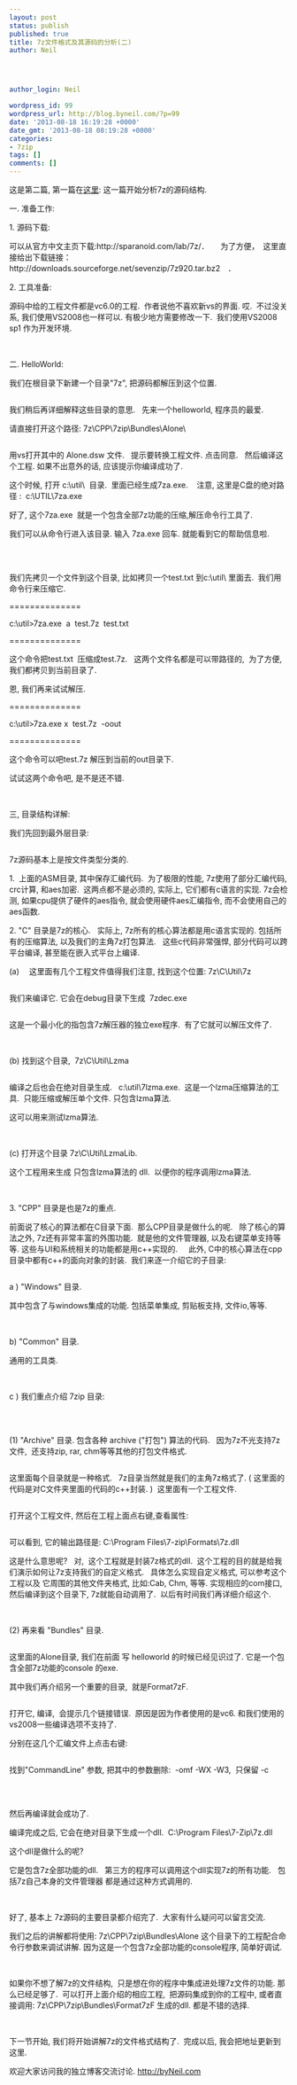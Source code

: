 ```yaml
---
layout: post
status: publish
published: true
title: 7z文件格式及其源码的分析(二)
author: Neil




author_login: Neil

wordpress_id: 99
wordpress_url: http://blog.byneil.com/?p=99
date: '2013-08-18 16:19:28 +0000'
date_gmt: '2013-08-18 08:19:28 +0000'
categories:
- 7zip
tags: []
comments: []
---
```

<p>这是第二篇, 第一篇在<a href="http://blog.byneil.com/7z%E6%96%87%E4%BB%B6%E6%A0%BC%E5%BC%8F%E5%8F%8A%E5%85%B6%E6%BA%90%E7%A0%81%E7%9A%84%E5%88%86%E6%9E%90/">这里</a>: 这一篇开始分析7z的源码结构.</p>
<p>一. 准备工作:</p>
<p>1. 源码下载:</p>
<p>可以从官方中文主页下载:http://sparanoid.com/lab/7z/．　　为了方便，　这里直接给出下载链接：　http://downloads.sourceforge.net/sevenzip/7z920.tar.bz2　．</p>
<p>2. 工具准备:</p>
<p>源码中给的工程文件都是vc6.0的工程. &nbsp;作者说他不喜欢新vs的界面. 哎. &nbsp;不过没关系, 我们使用VS2008也一样可以. 有极少地方需要修改一下. &nbsp;我们使用VS2008 sp1 作为开发环境.</p>
<p>&nbsp;</p>
<p>二. HelloWorld:</p>
<p>我们在根目录下新建一个目录"7z", 把源码都解压到这个位置.</p>
<p><img alt="" src="http://images.cnitblog.com/blog/38373/201308/18132523-c5a0369ab10f4b52a76981abf9b47bd6.png" /></p>
<p>我们稍后再详细解释这些目录的意思. &nbsp; 先来一个helloworld, 程序员的最爱.</p>
<p>请直接打开这个路径:&nbsp;7z\CPP\7zip\Bundles\Alone\</p>
<p><img alt="" src="http://images.cnitblog.com/blog/38373/201308/18133528-2932e64ff0e84aa4860c39df6ff6d5d7.png" /></p>
<p>用vs打开其中的 Alone.dsw 文件. &nbsp; 提示要转换工程文件. 点击同意. &nbsp; 然后编译这个工程. 如果不出意外的话, 应该提示你编译成功了.</p>
<p>这个时候, 打开 c:\util\ &nbsp;目录. &nbsp;里面已经生成7za.exe. &nbsp; &nbsp;注意, 这里是C盘的绝对路径 :&nbsp;&nbsp;c:\UTIL\7za.exe</p>
<p>好了, 这个7za.exe &nbsp;就是一个包含全部7z功能的压缩,解压命令行工具了.</p>
<p>我们可以从命令行进入该目录. 输入 7za.exe 回车. 就能看到它的帮助信息啦.</p>
<p><img alt="" src="http://images.cnitblog.com/blog/38373/201308/18134237-b4b48f5ae603406b9289313aec2e2957.png" /></p>
<p>&nbsp;</p>
<p>我们先拷贝一个文件到这个目录, 比如拷贝一个test.txt 到c:\util\ 里面去. &nbsp;我们用命令行来压缩它.</p>
<p>==============</p>
<p>c:\util>7za.exe &nbsp;a &nbsp;test.7z &nbsp;test.txt</p>
<p>==============</p>
<p>这个命令把test.txt &nbsp;压缩成test.7z. &nbsp; 这两个文件名都是可以带路径的, &nbsp;为了方便, 我们都拷贝到当前目录了.</p>
<p>恩, 我们再来试试解压.</p>
<p>==============</p>
<p>c:\util>7za.exe x &nbsp;test.7z &nbsp;-oout</p>
<p>==============</p>
<p>这个命令可以吧test.7z 解压到当前的out目录下.</p>
<p>试试这两个命令吧, 是不是还不错.</p>
<p>&nbsp;</p>
<p>三, 目录结构详解:</p>
<p>我们先回到最外层目录:</p>
<p><img alt="" src="http://images.cnitblog.com/blog/38373/201308/18132523-c5a0369ab10f4b52a76981abf9b47bd6.png" /></p>
<p>7z源码基本上是按文件类型分类的.</p>
<p>1. &nbsp;上面的ASM目录, 其中保存汇编代码. &nbsp;为了极限的性能, 7z使用了部分汇编代码, crc计算, 和aes加密. &nbsp;这两点都不是必须的, 实际上, 它们都有c语言的实现. 7z会检测, 如果cpu提供了硬件的aes指令, 就会使用硬件aes汇编指令, 而不会使用自己的aes函数.</p>
<p>2. "C" 目录是7z的核心. &nbsp; 实际上, 7z所有的核心算法都是用c语言实现的. 包括所有的压缩算法, 以及我们的主角7z打包算法. &nbsp; 这些c代码非常强悍, 部分代码可以跨平台编译, 甚至能在嵌入式平台上编译.</p>
<p>(a) 　这里面有几个工程文件值得我们注意, 找到这个位置:&nbsp;7z\C\Util\7z</p>
<p><img alt="" src="http://images.cnitblog.com/blog/38373/201308/18140424-4af994cf0d3741b9af265aa186d09ae0.png" /></p>
<p>我们来编译它. 它会在debug目录下生成 &nbsp;7zdec.exe</p>
<p><img alt="" src="http://images.cnitblog.com/blog/38373/201308/18140639-a2390a137ad14c4cac941ce6232ce601.png" /></p>
<p>这是一个最小化的指包含7z解压器的独立exe程序. &nbsp;有了它就可以解压文件了.</p>
<p>&nbsp;</p>
<p>(b) 找到这个目录, &nbsp;7z\C\Util\Lzma</p>
<p><img alt="" src="http://images.cnitblog.com/blog/38373/201308/18140904-32a2505c2a5246dea679e411f92f1efb.png" /></p>
<p>编译之后也会在绝对目录生成. &nbsp;&nbsp;c:\util\7lzma.exe. &nbsp;这是一个lzma压缩算法的工具. &nbsp;只能压缩或解压单个文件. 只包含lzma算法.</p>
<p>这可以用来测试lzma算法.</p>
<p>&nbsp;</p>
<p>(c) 打开这个目录&nbsp;7z\C\Util\LzmaLib.</p>
<p>这个工程用来生成 只包含lzma算法的 dll. &nbsp;以便你的程序调用lzma算法.</p>
<p>&nbsp;</p>
<p>3. "CPP" 目录是也是7z的重点.</p>
<p>前面说了核心的算法都在C目录下面. &nbsp;那么CPP目录是做什么的呢. &nbsp; 除了核心的算法之外, 7z还有非常丰富的外围功能. &nbsp;就是他的文件管理器, 以及右键菜单支持等等. 这些与UI和系统相关的功能都是用c++实现的. &nbsp; &nbsp; 此外, C中的核心算法在cpp目录中都有c++的面向对象的封装. &nbsp;我们来逐一介绍它的子目录:</p>
<p><img alt="" src="http://images.cnitblog.com/blog/38373/201308/18153600-e74cbdb7bf0c43a5ba1b41406ede978f.png" /></p>
<p>a ) "Windows" 目录.</p>
<p>其中包含了与windows集成的功能. 包括菜单集成, 剪贴板支持, 文件io,等等.</p>
<p>&nbsp;</p>
<p>b) "Common" 目录.</p>
<p>通用的工具类.</p>
<p>&nbsp;</p>
<p>c ) 我们重点介绍 7zip 目录:</p>
<p><img alt="" src="http://images.cnitblog.com/blog/38373/201308/18154004-51e800075fef45959df649acd751e6e1.png" /></p>
<p>&nbsp;</p>
<p>(1) "Archive" 目录. 包含各种 archive ("打包") 算法的代码. &nbsp; 因为7z不光支持7z文件, &nbsp;还支持zip, rar, chm等等其他的打包文件格式.</p>
<p><img alt="" src="http://images.cnitblog.com/blog/38373/201308/18154312-3653beb1f1204b6e8380d3fd42cb8bbc.png" /></p>
<p>这里面每个目录就是一种格式. &nbsp; 7z目录当然就是我们的主角7z格式了. ( 这里面的代码是对C文件夹里面的代码的c++封装. ) &nbsp;这里面有一个工程文件.</p>
<p><img alt="" src="http://images.cnitblog.com/blog/38373/201308/18154539-394b6ce9ef8a4b799f1d1d63da9ac90e.png" /></p>
<p>打开这个工程文件, 然后在工程上面点右键,查看属性:</p>
<p><img alt="" src="http://images.cnitblog.com/blog/38373/201308/18155201-c378a0a154c8418eaaec158ff5050659.png" /></p>
<p>可以看到, 它的输出路径是:&nbsp;C:\Program Files\7-zip\Formats\7z.dll</p>
<p>这是什么意思呢? &nbsp; 对, &nbsp;这个工程就是封装7z格式的dll. &nbsp;这个工程的目的就是给我们演示如何让7z支持我们的自定义格式. &nbsp; 具体怎么实现自定义格式, 可以参考这个工程以及 它周围的其他文件夹格式, 比如:Cab, Chm, 等等. 实现相应的com接口, 然后编译到这个目录下, 7z就能自动调用了. &nbsp;以后有时间我们再详细介绍这个.</p>
<p>&nbsp;</p>
<p>(2) 再来看 "Bundles" 目录.</p>
<p><img alt="" src="http://images.cnitblog.com/blog/38373/201308/18155736-0f84bbb00f894964b736e83da7614fea.png" /></p>
<p>这里面的Alone目录, 我们在前面 写 helloworld 的时候已经见识过了. 它是一个包含全部7z功能的console 的exe.</p>
<p>其中我们再介绍另一个重要的目录, &nbsp;就是Format7zF.</p>
<p><img alt="" src="http://images.cnitblog.com/blog/38373/201308/18160126-07b2c4f27dfc4acf8112469243681c6e.png" /></p>
<p>打开它, 编译, &nbsp;会提示几个链接错误. &nbsp;原因是因为作者使用的是vc6. 和我们使用的vs2008一些编译选项不支持了.</p>
<p>分别在这几个汇编文件上点击右键:</p>
<p><img alt="" src="http://images.cnitblog.com/blog/38373/201308/18160702-f460520890c748328e2581f8ef9cfe7a.png" /></p>
<p>找到"CommandLine" 参数, 把其中的参数删除:&nbsp; -omf -WX -W3, &nbsp;只保留 -c</p>
<p><img alt="" src="http://images.cnitblog.com/blog/38373/201308/18160717-e4c46a9622bb4904aa666c4ec73ad096.png" /></p>
<p>&nbsp;</p>
<p>然后再编译就会成功了.</p>
<p>编译完成之后, 它会在绝对目录下生成一个dll. &nbsp;C:\Program Files\7-Zip\7z.dll</p>
<p>这个dll是做什么的呢?</p>
<p>它是包含7z全部功能的dll. &nbsp; 第三方的程序可以调用这个dll实现7z的所有功能. &nbsp; 包括7z自己本身的文件管理器 都是通过这种方式调用的.</p>
<p>&nbsp;</p>
<p>好了, 基本上 7z源码的主要目录都介绍完了. &nbsp;大家有什么疑问可以留言交流.</p>
<p>我们之后的讲解都将使用:&nbsp;7z\CPP\7zip\Bundles\Alone 这个目录下的工程配合命令行参数来调试讲解. 因为这是一个包含7z全部功能的console程序, 简单好调试.</p>
<p>&nbsp;</p>
<p>如果你不想了解7z的文件结构, &nbsp;只是想在你的程序中集成进处理7z文件的功能. 那么已经足够了. &nbsp;可以打开上面介绍的相应工程, &nbsp;把源码集成到你的工程中, 或者直接调用:&nbsp;7z\CPP\7zip\Bundles\Format7zF 生成的dll. 都是不错的选择.</p>
<p>&nbsp;</p>
<p>下一节开始, 我们将开始讲解7z的文件格式结构了. &nbsp;完成以后, 我会把地址更新到这里.</p>
<p>欢迎大家访问我的独立博客交流讨论.&nbsp;<a href="http://byneil.com/">http://byNeil.com</a></p>
